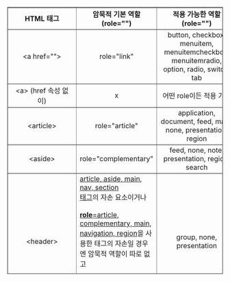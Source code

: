 <body>
	<table style="border-collapse: collapse; width: 100%; height: 623px;" border="1" data-ke-style="style12">
		<tbody>
		<tr style="height: 20px;">
		<td style="width: 27.6356%; height: 20px; text-align: center;"><b>HTML 태그</b></td>
		<td style="width: 39.031%; height: 20px; text-align: center;"><b>암묵적 기본 역할 (role="")</b></td>
		<td style="width: 33.3333%; height: 20px; text-align: center;"><b>적용 가능한 역할 (role="")</b></td>
		</tr>
		<tr style="height: 20px;">
		<td style="width: 27.6356%; height: 20px; text-align: center;">&lt;a href=""&gt;</td>
		<td style="width: 39.031%; height: 20px; text-align: center;">role="link"</td>
		<td style="width: 33.3333%; height: 20px; text-align: center;">button, checkbox, menuitem, menuitemcheckbox, menuitemradio, option, radio, switch, tab</td>
		</tr>
		<tr style="height: 20px;">
		<td style="width: 27.6356%; height: 20px; text-align: center;">&lt;a&gt; (href 속성 없이)</td>
		<td style="width: 39.031%; height: 20px; text-align: center;">x</td>
		<td style="width: 33.3333%; height: 20px; text-align: center;">어떤 role이든 적용 가능</td>
		</tr>
		<tr style="height: 20px;">
		<td style="width: 27.6356%; height: 20px; text-align: center;">&lt;article&gt;</td>
		<td style="width: 39.031%; height: 20px; text-align: center;">role="article"</td>
		<td style="width: 33.3333%; height: 20px; text-align: center;">application, document, feed, main, none, presentation, region</td>
		</tr>
		<tr style="height: 20px;">
		<td style="width: 27.6356%; height: 20px; text-align: center;">&lt;aside&gt;</td>
		<td style="width: 39.031%; height: 20px; text-align: center;">role="complementary"</td>
		<td style="width: 33.3333%; height: 20px; text-align: center;">feed, none, note, presentation, region, search</td>
		</tr>
		<tr style="height: 20px;">
		<td style="width: 27.6356%; height: 20px; text-align: center;">&lt;header&gt;</td>
		<td style="width: 39.031%; height: 20px; text-align: left;"><u>article, aside, main, nav, section </u><br><u>태그</u>의 자손 요소이거나<br><br><u><b>role</b>=article, complementary, main, navigation, region</u>을 사용한 태그의 자손일 경우엔 암묵적 역할이 따로 없고<br><br><b>해당 요소들의 자손요소가 아닐 경우엔role="banner"</b>이다.</td>
		<td style="width: 33.3333%; height: 20px; text-align: center;">group, none, presentation</td>
		</tr>
		<tr style="height: 20px;">
		<td style="width: 27.6356%; height: 20px; text-align: center;">&lt;footer&gt;</td>
		<td style="width: 39.031%; height: 20px; text-align: left;"><u>article, aside, main, nav, section</u><br><u>태그</u>의 자손 요소이거나<br><br><u><b>role</b>=article, complementary, main, navigation, region</u>을 사용한 태그의 자손일 경우엔 암묵적 역할이 따로 없고<br><br><b>해당 요소돌의 자손요소가 아닐 경우엔 role="contentinfo"이다.</b></td>
		<td style="width: 33.3333%; height: 20px; text-align: center;">group, none, presentation</td>
		</tr>
		<tr style="height: 20px;">
		<td style="width: 27.6356%; height: 20px; text-align: center;">&lt;section&gt;</td>
		<td style="width: 39.031%; height: 20px; text-align: left;">accessible name을 가지고 있다면<br><b>role="region"</b><br><br>그렇지 않다면 역할이 따로 없다.</td>
		<td style="width: 33.3333%; height: 20px; text-align: center;">alert, alertdialog, application, banner, complementary, contentinfo, dialog, document, feed, log, main, marquee, navigation, none, note, presentation, search, status, tabpanel</td>
		</tr>
		<tr style="height: 20px;">
		<td style="width: 27.6356%; height: 20px; text-align: center;">&lt;button&gt;</td>
		<td style="width: 39.031%; height: 20px; text-align: center;">role="button"</td>
		<td style="width: 33.3333%; height: 20px; text-align: center;">checkbox, link, menuitem, menuitemcheckbox, menuitemradio, option, radio, switch, tab</td>
		</tr>
		<tr style="height: 20px;">
		<td style="width: 27.6356%; height: 20px; text-align: center;">&lt;div&gt;</td>
		<td style="width: 39.031%; height: 20px; text-align: center;">x</td>
		<td style="width: 33.3333%; height: 20px; text-align: center;"><span style="color: #333333;">어떤 role이든 적용 가능</span></td>
		</tr>
		<tr style="height: 20px;">
		<td style="width: 27.6356%; text-align: center; height: 20px;">&lt;dl&gt;</td>
		<td style="width: 39.031%; text-align: center; height: 20px;">x</td>
		<td style="width: 33.3333%; text-align: center; height: 20px;">group, list, presentation, none</td>
		</tr>
		<tr style="height: 20px;">
		<td style="width: 27.6356%; text-align: center; height: 20px;">&lt;dt&gt;</td>
		<td style="width: 39.031%; text-align: center; height: 20px;">role="term"</td>
		<td style="width: 33.3333%; text-align: center; height: 20px;">listitem</td>
		</tr>
		<tr style="height: 20px;">
		<td style="width: 27.6356%; text-align: center; height: 20px;">&lt;dd&gt;</td>
		<td style="width: 39.031%; text-align: center; height: 20px;">role="definition"</td>
		<td style="width: 33.3333%; text-align: center; height: 20px;">x</td>
		</tr>
		<tr style="height: 20px;">
		<td style="width: 27.6356%; text-align: center; height: 20px;">&lt;fieldset&gt;</td>
		<td style="width: 39.031%; text-align: center; height: 20px;">role="group"</td>
		<td style="width: 33.3333%; text-align: center; height: 20px;">none, presentation, radiogroup</td>
		</tr>
		<tr style="height: 20px;">
		<td style="width: 27.6356%; text-align: center; height: 20px;">&lt;form&gt;</td>
		<td style="width: 39.031%; height: 20px; text-align: left;"><span style="color: #333333;">accessible name을 가지고 있다면</span><br><b>role="form"</b><br><br><span style="color: #333333;">그렇지 않다면 역할이 따로 없다.</span></td>
		<td style="width: 33.3333%; text-align: center; height: 20px;">search, none, presentation</td>
		</tr>
		<tr style="height: 20px;">
		<td style="width: 27.6356%; text-align: center; height: 20px;">&lt;h1&gt; ~ &lt;h6&gt;</td>
		<td style="width: 39.031%; text-align: center; height: 20px;">role="heading"</td>
		<td style="width: 33.3333%; text-align: center; height: 20px;">none, presentation, tab</td>
		</tr>
		<tr style="height: 20px;">
		<td style="width: 27.6356%; text-align: center; height: 20px;">&lt;img alt="텍스트"&gt;</td>
		<td style="width: 39.031%; text-align: center; height: 20px;">role="img"</td>
		<td style="width: 33.3333%; text-align: center; height: 20px;">button, checkbox, link, menuitem, menuitemcheckbox, menuitemradio, option, progressbar, scrollbar, separator, slider, switch, tab, treeitem</td>
		</tr>
		<tr style="height: 20px;">
		<td style="width: 27.6356%; text-align: center; height: 20px;">&lt;img alt=""&gt;</td>
		<td style="width: 39.031%; text-align: center; height: 20px;">x</td>
		<td style="width: 33.3333%; text-align: center; height: 20px;">x</td>
		</tr>
		<tr style="height: 20px;">
		<td style="width: 27.6356%; text-align: center; height: 20px;">&lt;img&gt; (alt 속성 없이)</td>
		<td style="width: 39.031%; text-align: center; height: 20px;">role="img"</td>
		<td style="width: 33.3333%; text-align: center; height: 20px;">x</td>
		</tr>
		<tr style="height: 21px;">
		<td style="width: 27.6356%; text-align: center; height: 21px;">&lt;ul&gt;</td>
		<td style="width: 39.031%; text-align: center; height: 43px;" rowspan="2">role="list"</td>
		<td style="width: 33.3333%; text-align: center; height: 43px;" rowspan="2">directory, group, listbox, menu, menubar, none, presentation, radiogroup, tablist, toolbar, tree</td>
		</tr>
		<tr style="height: 22px;">
		<td style="width: 27.6356%; text-align: center; height: 22px;">&lt;ol&gt;</td>
		</tr>
		<tr style="height: 80px;">
		<td style="width: 27.6356%; text-align: center; height: 80px;">&lt;li&gt;</td>
		<td style="width: 39.031%; text-align: center; height: 80px;">role="listitem"</td>
		<td style="width: 33.3333%; text-align: center; height: 80px;">menuitem, menuitemcheckbox, menuitemradio,option, none, presentation, radio, separator, tab, treeitem</td>
		</tr>
		<tr style="height: 20px;">
		<td style="width: 27.6356%; text-align: center; height: 20px;">&lt;nav&gt;</td>
		<td style="width: 39.031%; text-align: center; height: 20px;">role="navigation"</td>
		<td style="width: 33.3333%; text-align: center; height: 20px;">menu, menubar, tablist</td>
		</tr>
		<tr style="height: 20px;">
		<td style="width: 27.6356%; text-align: center; height: 20px;">&lt;svg&gt;</td>
		<td style="width: 39.031%; text-align: center; height: 20px;">role="graphics-document"</td>
		<td style="width: 33.3333%; text-align: center; height: 20px;"><span style="color: #333333;">어떤 role이든 적용 가능</span></td>
		</tr>
		<tr style="height: 20px;">
		<td style="width: 27.6356%; text-align: center; height: 20px;">&lt;input type="button"&gt;</td>
		<td style="width: 39.031%; text-align: center; height: 20px;">role="button"</td>
		<td style="width: 33.3333%; text-align: center; height: 20px;">link, menuitem, menuitemcheckbox, menuitemradio, option, radio, switch, tab</td>
		</tr>
		<tr style="height: 20px;">
		<td style="width: 27.6356%; text-align: center; height: 20px;">&lt;input type="checkbox"&gt;</td>
		<td style="width: 39.031%; text-align: center; height: 20px;">role="checkbox"</td>
		<td style="width: 33.3333%; text-align: center; height: 20px;">button(사용할 경우 aria-pressed 함께 사용), menuitemcheckbox, option, switch</td>
		</tr>
		<tr style="height: 20px;">
		<td style="width: 27.6356%; text-align: center; height: 20px;">&lt;input type="radio"&gt;</td>
		<td style="width: 39.031%; text-align: center; height: 20px;">role="radio"</td>
		<td style="width: 33.3333%; text-align: center; height: 20px;">menuitemradio</td>
		</tr>
		<tr style="height: 20px;">
		<td style="width: 27.6356%; text-align: center; height: 20px;">&lt;input type="text"&gt;</td>
		<td style="width: 39.031%; text-align: center; height: 20px;">role="textbox"</td>
		<td style="width: 33.3333%; text-align: center; height: 20px;">combobox, searchbox, spinbutton</td>
		</tr>
		</tbody>
		</table>
</body>
